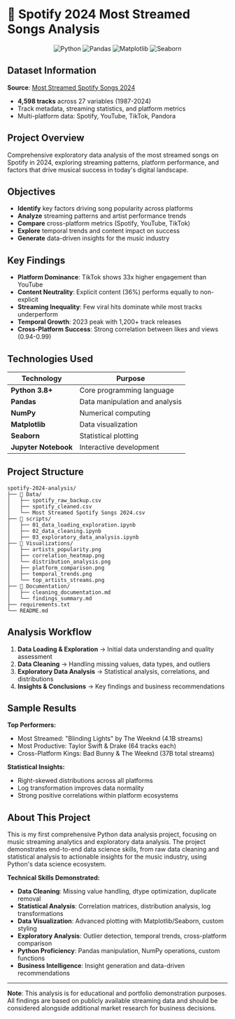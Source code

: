 # 🎵 Spotify 2024 Most Streamed Songs Analysis

<div align="center">
  <img src="https://img.shields.io/badge/Python-3.8+-blue?style=flat&logo=python&logoColor=white" alt="Python">
  <img src="https://img.shields.io/badge/Pandas-Data%20Analysis-orange?style=flat&logo=pandas&logoColor=white" alt="Pandas">
  <img src="https://img.shields.io/badge/Matplotlib-Visualization-red?style=flat&logo=matplotlib&logoColor=white" alt="Matplotlib">
  <img src="https://img.shields.io/badge/Seaborn-Statistical%20Plots-lightblue?style=flat" alt="Seaborn">
</div>

## Dataset Information

**Source**: [Most Streamed Spotify Songs 2024](https://www.kaggle.com/datasets/nelgiriyewithana/most-streamed-spotify-songs-2024)
- **4,598 tracks** across 27 variables (1987-2024)
- Track metadata, streaming statistics, and platform metrics
- Multi-platform data: Spotify, YouTube, TikTok, Pandora

## Project Overview

Comprehensive exploratory data analysis of the most streamed songs on Spotify in 2024, exploring streaming patterns, platform performance, and factors that drive musical success in today's digital landscape.

## Objectives

- **Identify** key factors driving song popularity across platforms
- **Analyze** streaming patterns and artist performance trends  
- **Compare** cross-platform metrics (Spotify, YouTube, TikTok)
- **Explore** temporal trends and content impact on success
- **Generate** data-driven insights for the music industry

## Key Findings

- **Platform Dominance**: TikTok shows 33x higher engagement than YouTube
- **Content Neutrality**: Explicit content (36%) performs equally to non-explicit
- **Streaming Inequality**: Few viral hits dominate while most tracks underperform
- **Temporal Growth**: 2023 peak with 1,200+ track releases
- **Cross-Platform Success**: Strong correlation between likes and views (0.94-0.99)

## Technologies Used

| Technology | Purpose |
|------------|---------|
| **Python 3.8+** | Core programming language |
| **Pandas** | Data manipulation and analysis |
| **NumPy** | Numerical computing |
| **Matplotlib** | Data visualization |
| **Seaborn** | Statistical plotting |
| **Jupyter Notebook** | Interactive development |

## Project Structure

```
spotify-2024-analysis/
├── 📂 Data/
│   ├── spotify_raw_backup.csv
│   ├── spotify_cleaned.csv
│   └── Most Streamed Spotify Songs 2024.csv
├── 📂 scripts/
│   ├── 01_data_loading_exploration.ipynb
│   ├── 02_data_cleaning.ipynb
│   ├── 03_exploratory_data_analysis.ipynb
├── 📂 Visualizations/
│   ├── artists_popularity.png
│   ├── correlation_heatmap.png
│   └── distribution_analysis.png
│   ├── platform_comparison.png
│   ├── temporal_trends.png
│   └── top_artists_streams.png
├── 📂 Documentation/
│   ├── cleaning_documentation.md
│   └── findings_summary.md
├── requirements.txt
└── README.md
```

## Analysis Workflow

1. **Data Loading & Exploration** → Initial data understanding and quality assessment
2. **Data Cleaning** → Handling missing values, data types, and outliers  
3. **Exploratory Data Analysis** → Statistical analysis, correlations, and distributions
4. **Insights & Conclusions** → Key findings and business recommendations

## Sample Results

**Top Performers:**
- Most Streamed: "Blinding Lights" by The Weeknd (4.1B streams)
- Most Productive: Taylor Swift & Drake (64 tracks each)
- Cross-Platform Kings: Bad Bunny & The Weeknd (37B total streams)

**Statistical Insights:**
- Right-skewed distributions across all platforms
- Log transformation improves data normality
- Strong positive correlations within platform ecosystems

## About This Project

This is my first comprehensive Python data analysis project, focusing on music streaming analytics and exploratory data analysis. The project demonstrates end-to-end data science skills, from raw data cleaning and statistical analysis to actionable insights for the music industry, using Python's data science ecosystem.

**Technical Skills Demonstrated:**
- **Data Cleaning**: Missing value handling, dtype optimization, duplicate removal
- **Statistical Analysis**: Correlation matrices, distribution analysis, log transformations
- **Data Visualization**: Advanced plotting with Matplotlib/Seaborn, custom styling
- **Exploratory Analysis**: Outlier detection, temporal trends, cross-platform comparison
- **Python Proficiency**: Pandas manipulation, NumPy operations, custom functions
- **Business Intelligence**: Insight generation and data-driven recommendations

---

**Note**: This analysis is for educational and portfolio demonstration purposes. All findings are based on publicly available streaming data and should be considered alongside additional market research for business decisions.
